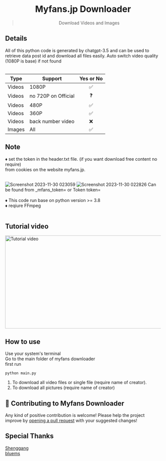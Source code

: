<h1 align="center">Myfans.jp Downloader</h1>
<blockquote><p align="center">Download Videos and Images</p></blockquote>
<h2>Details</h2>
All of this python code is generated by chatgpt-3.5 and can be used to retrieve data post id and download all files easily.
Auto switch video quality (1080P is base) if not found</br></br>

|Type| Support         | Yes or No |
|-| --------------- |:-----:|
|Videos| 1080P           | ✅    |
|Videos| no 720P on Official| ❓ |
|Videos| 480P            | ✅    |
|Videos| 360P            | ✅    |
|Videos| back number video            | ❌    |
|Images| All          | ✅    |
<h2>Note</h2>
♦️ set the token in the header.txt file. (if you want download free content no require)</br>
from cookies on the website myfans.jp.</br></br>

![Screenshot 2023-11-30 023059](https://github.com/FudgeRK/MyfansVideoDownload/assets/30218389/d1beaf05-bdd7-4ee9-8799-fa7590fce79a)
![Screenshot 2023-11-30 022826](https://github.com/FudgeRK/MyfansVideoDownload/assets/30218389/04357ec0-b076-4372-8dd1-31f2b9602901)
Can be found from _mfans_token= or Token token=</br></br>
♦️ This code run base on python version >= 3.8</br>
♦️ reqiure FFmpeg</br></br>

<h2>Tutorial video</h2>

<a href="https://vimeo.com/990745787" target="_blank"><img src="https://i.vimeocdn.com/video/1906551049-edd0aa942beaa0f83af9e3c04e3aba98d51253b81bf837967309ec1fb7cac618-d?mw=900&q=85" 
alt="Tutorial video" width="600" height="300" /></a>


<h2>How to use</h2>
Use your system's terminal</br>
Go to the main folder of myfans downloader</br>
first run

```
python main.py
```

1. To download all video files or single file (require name of creator).</br>
2. To download all pictures (require name of creator)
   
<h2>🤝 Contributing to Myfans Downloader</h2>
Any kind of positive contribution is welcome! Please help the project improve by <a href="https://github.com/FudgeRK/MyfansDownloader/pulls" target="_self">opening a pull request</a> with your suggested changes!

<h2>Special Thanks</h2>
<a href="https://github.com/Shenggang" target="_self">Shenggang</a></br>
<a href="https://github.com/bluems" target="_self">bluems</a>
